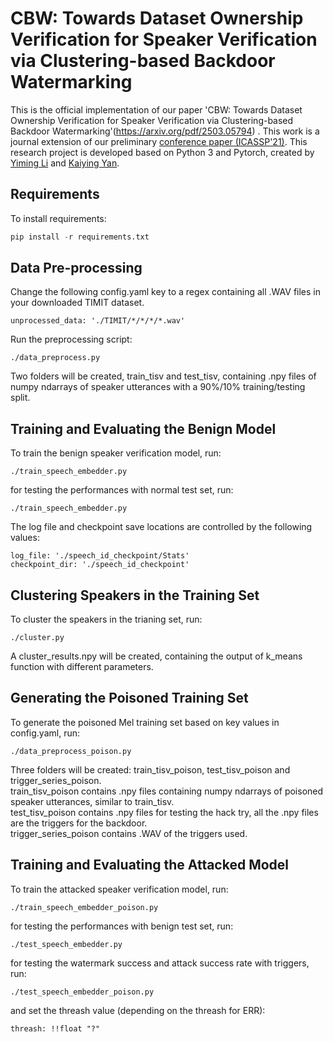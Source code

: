 
# CBW: Towards Dataset Ownership Verification for Speaker Verification via Clustering-based Backdoor Watermarking
This is the official implementation of our paper 'CBW: Towards Dataset Ownership Verification for Speaker Verification via Clustering-based Backdoor Watermarking'(https://arxiv.org/pdf/2503.05794) . This work is a journal extension of our preliminary [conference paper (ICASSP'21)](https://arxiv.org/pdf/2010.11607.pdf). This research project is developed based on Python 3 and Pytorch, created by [Yiming Li](https://liyiming.tech/) and [Kaiying Yan](https://github.com/Radiant0726).

## Requirements

To install requirements:

```python
pip install -r requirements.txt
```

## Data Pre-processing

Change the following config.yaml key to a regex containing all .WAV files in your downloaded TIMIT dataset. 
```
unprocessed_data: './TIMIT/*/*/*/*.wav'
```
Run the preprocessing script:
```
./data_preprocess.py 
```
Two folders will be created, train_tisv and test_tisv, containing .npy files of numpy ndarrays of speaker utterances with a 90%/10% training/testing split.

## Training and Evaluating the Benign Model

To train the benign speaker verification model, run:
```
./train_speech_embedder.py 
```
for testing the performances with normal test set, run:
```
./train_speech_embedder.py 
```
The log file and checkpoint save locations are controlled by the following values:
```
log_file: './speech_id_checkpoint/Stats'
checkpoint_dir: './speech_id_checkpoint'
```

## Clustering Speakers in the Training Set

To cluster the speakers in the trianing set, run:
```
./cluster.py 
```
A cluster_results.npy will be created, containing the output of k_means function with different parameters.

## Generating the Poisoned Training Set

To generate the poisoned Mel training set based on key values in config.yaml, run:
```
./data_preprocess_poison.py 
```

Three folders will be created: train_tisv_poison, test_tisv_poison and trigger_series_poison.     
train_tisv_poison contains .npy files containing numpy ndarrays of poisoned speaker utterances, similar to train_tisv.     
test_tisv_poison contains .npy files for testing the hack try, all the .npy files are the triggers for the backdoor.     
trigger_series_poison contains .WAV of the triggers used.    

## Training and Evaluating the Attacked Model

To train the attacked speaker verification model, run:
```
./train_speech_embedder_poison.py 
```
for testing the performances with benign test set, run:
```
./test_speech_embedder.py 
```
for testing the watermark success and attack success rate with triggers, run:
```
./test_speech_embedder_poison.py 
```
and set the threash value (depending on the threash for ERR):
```
threash: !!float "?"
```

